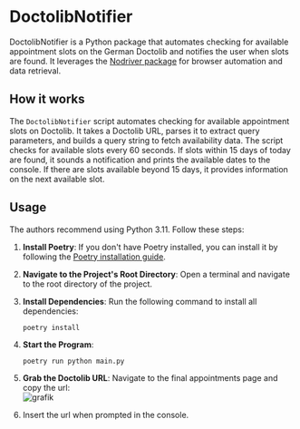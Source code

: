 # DoctolibNotifier
DoctolibNotifier is a Python package that automates checking for available appointment slots on the German Doctolib and notifies the user when slots are found. It leverages the [Nodriver package](https://github.com/ultrafunkamsterdam/nodriver/) for browser automation and data retrieval.

## How it works
The `DoctolibNotifier` script automates checking for available appointment slots on Doctolib. It takes a Doctolib URL, parses it to extract query parameters, and builds a query string to fetch availability data. The script checks for available slots every 60 seconds. If slots within 15 days of today are found, it sounds a notification and prints the available dates to the console. If there are slots available beyond 15 days, it provides information on the next available slot.


## Usage

The authors recommend using Python 3.11. Follow these steps:

1. **Install Poetry**: If you don't have Poetry installed, you can install it by following the [Poetry installation guide](https://python-poetry.org/docs/#installation).
2. **Navigate to the Project's Root Directory**: Open a terminal and navigate to the root directory of the project.
3. **Install Dependencies**: Run the following command to install all dependencies:
    ```
    poetry install
    ```

4. **Start the Program**:
    ```
    poetry run python main.py
    ```
5. **Grab the Doctolib URL**: Navigate to the final appointments page and copy the url:  
![grafik](https://github.com/user-attachments/assets/2f47a0a8-1d56-4e84-82f6-0b3fdd6a7a56)


6. Insert the url when prompted in the console.